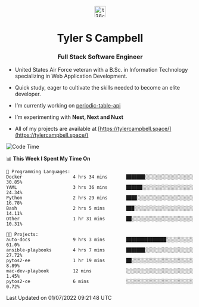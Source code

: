 <p align="center">
<a href="https://www.linkedin.com/in/t36campbell" target="blank"><img align="center" src="https://ik.imagekit.io/t36campbell/Portfolio/linkedin.png.original_m8bbGgPh6.png" alt="t36campbell" height="30" width="30" /></a>
</p>
<h1 align="center">Tyler S Campbell</h1>
<h3 align="center">Full Stack Software Engineer</h3>

* United States Air Force veteran with a B.Sc. in Information Technology specializing in Web Application Development. 

* Quick study, eager to cultivate the skills needed to become an elite developer.

* I’m currently working on [periodic-table-api](https://github.com/t36campbell/periodic-table-api)

* I’m experimenting with **Nest, Next and Nuxt**

* All of my projects are available at [https://tylercampbell.space/](https://tylercampbell.space/)

<!--START_SECTION:waka-->
![Code Time](http://img.shields.io/badge/Code%20Time-1%2C683%20hrs%2020%20mins-blue)

📊 **This Week I Spent My Time On** 

```text
💬 Programming Languages: 
Docker                   4 hrs 34 mins       ███████░░░░░░░░░░░░░░░░░░   30.85% 
YAML                     3 hrs 36 mins       ██████░░░░░░░░░░░░░░░░░░░   24.34% 
Python                   2 hrs 29 mins       ████░░░░░░░░░░░░░░░░░░░░░   16.78% 
Bash                     2 hrs 5 mins        ███░░░░░░░░░░░░░░░░░░░░░░   14.11% 
Other                    1 hr 31 mins        ██░░░░░░░░░░░░░░░░░░░░░░░   10.31%

🐱‍💻 Projects: 
auto-docs                9 hrs 3 mins        ███████████████░░░░░░░░░░   61.0% 
ansible-playbooks        4 hrs 7 mins        ███████░░░░░░░░░░░░░░░░░░   27.72% 
pytos2-ee                1 hr 19 mins        ██░░░░░░░░░░░░░░░░░░░░░░░   8.89% 
mac-dev-playbook         12 mins             ░░░░░░░░░░░░░░░░░░░░░░░░░   1.45% 
pytos2-ce                6 mins              ░░░░░░░░░░░░░░░░░░░░░░░░░   0.72%

```


 Last Updated on 01/07/2022 09:21:48 UTC
<!--END_SECTION:waka-->
